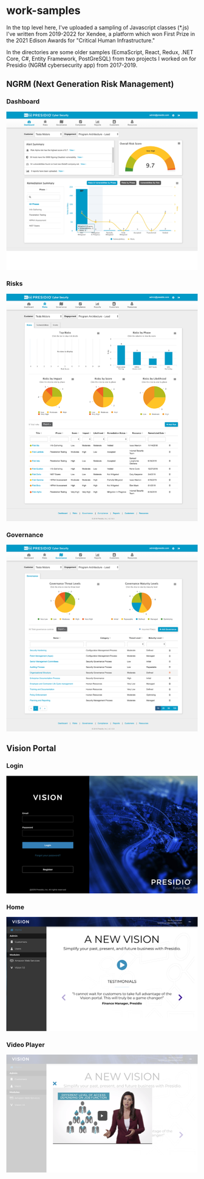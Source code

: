 # work-samples
In the top level here, I've uploaded a sampling of Javascript classes (*.js) I've written from 2019-2022 for Xendee, a platform which won First Prize in the 2021 Edison Awards for "Critical Human Infrastructure."

In the directories are some older samples (EcmaScript, React, Redux, .NET Core, C#, Entity Framework, PostGreSQL) from two projects I worked on for Presidio (NGRM cybersecurity app) from 2017-2019.

## NGRM (Next Generation Risk Management)


### Dashboard

![Alt text](/ngrm/screenshots/ngrm-dashboard.png?raw=true "NGRM Dashboard")


### Risks

![Alt text](/ngrm/screenshots/ngrm-risks.png?raw=true "NGRM Risks")


### Governance

![Alt text](/ngrm/screenshots/ngrm-governance.png?raw=true "NGRM Governance")


## Vision Portal


### Login

![Alt text](/vision/screenshots/vision-lobby-screenshot-1.png?raw=true "Vision Login")


### Home

![Alt text](/vision/screenshots/vision-lobby-screenshot-2.png?raw=true "Vision Home")


### Video Player

![Alt text](/vision/screenshots/vision-lobby-screenshot-3.png?raw=true "Vision Video Player")

